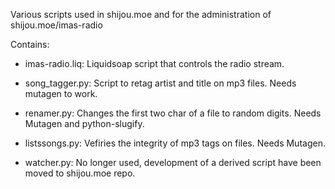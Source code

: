 Various scripts used in shijou.moe and for the administration of shijou.moe/imas-radio

Contains:
- imas-radio.liq:
Liquidsoap script that controls the radio stream.

- song_tagger.py:
Script to retag artist and title on mp3 files. Needs mutagen to work.

- renamer.py:
Changes the first two char of a file to random digits. Needs Mutagen and python-slugify.

- listssongs.py:
Vefiries the integrity of mp3 tags on files. Needs Mutagen.

- watcher.py:
No longer used, development of a derived script have been moved to shijou.moe repo.
